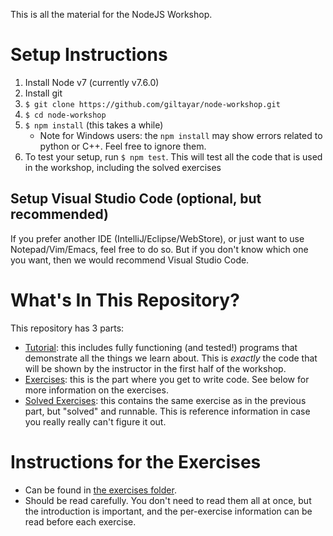 This is all the material for the NodeJS Workshop.

# Setup Instructions
1. Install Node v7 (currently v7.6.0)
1. Install git
1. `$ git clone https://github.com/giltayar/node-workshop.git`
1. `$ cd node-workshop`
1. `$ npm install` (this takes a while)
   * Note for Windows users: the `npm install` may show errors related to python or C++. 
     Feel free to ignore them.
1. To test your setup, run `$ npm test`. This will test all the code
   that is used in the workshop, including the solved exercises

## Setup Visual Studio Code (optional, but recommended)
If you prefer another IDE (IntelliJ/Eclipse/WebStore), 
or just want to use Notepad/Vim/Emacs, feel free to do so. But
if you don't know which one you want, 
then we would recommend Visual Studio Code.

# What's In This Repository?
This repository has 3 parts:
* [Tutorial](01-tutorial-code/README.md): this includes fully functioning
  (and tested!) programs that demonstrate all the things we learn about. This is 
  _exactly_ the code that will be shown by the instructor in the first half
  of the workshop.
* [Exercises](02-exercises/README.md): this is the part where you get to write
  code. See below for more information on the exercises.
* [Solved Exercises](03-solved-exercises/README.md): this contains the same
  exercise as in the previous part, but "solved" and runnable. This is
  reference information in case you really really can't figure it out. 

# Instructions for the Exercises
* Can be found in [the exercises folder](02-exercises/README.md).
* Should be read carefully. You don't need to read them all at once,
  but the introduction is important, and the per-exercise information
  can be read before each exercise.

